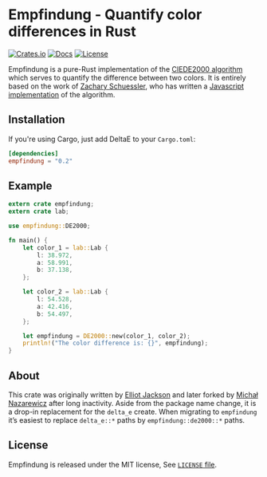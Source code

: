 # Empfindung - Quantify color differences in Rust

[![Crates.io](https://meritbadge.herokuapp.com/empfindung)](https://crates.io/crates/empfindung)
[![Docs](https://docs.rs/empfindung/badge.svg)](https://docs.rs/empfindung)
[![License](https://img.shields.io/badge/license-MIT-blue.svg)](https://github.com/mina86/empfindung/blob/master/LICENSE)

Empfindung is a pure-Rust implementation of the [CIEDE2000
algorithm](http://en.wikipedia.org/wiki/Color_difference#CIEDE2000) which serves
to quantify the difference between two colors. It is entirely based on the work
of [Zachary Schuessler](http://zaclee.net/), who has written a [Javascript
implementation](https://github.com/zschuessler/DeltaE/blob/master/src/dE00.js)
of the algorithm.

## Installation

If you're using Cargo, just add DeltaE to your `Cargo.toml`:

```toml
[dependencies]
empfindung = "0.2"
```

## Example

```rust
extern crate empfindung;
extern crate lab;

use empfindung::DE2000;

fn main() {
    let color_1 = lab::Lab {
        l: 38.972,
        a: 58.991,
        b: 37.138,
    };

    let color_2 = lab::Lab {
        l: 54.528,
        a: 42.416,
        b: 54.497,
    };

    let empfindung = DE2000::new(color_1, color_2);
    println!("The color difference is: {}", empfindung);
}
```

## About

This crate was originally written by [Elliot
Jackson](https://elliotekj.com) and later forked by [Michał
Nazarewicz](https://mina86.com) after long inactivity.  Aside from the
package name change, it is a drop-in replacement for the `delta_e`
create.  When migrating to `empfindung` it’s easiest to replace
`delta_e::*` paths by `empfindung::de2000::*` paths.

## License

Empfindung is released under the MIT license, See [`LICENSE`
file](https://github.com/mina86/empfindung/blob/master/LICENSE).
